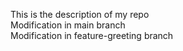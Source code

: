 This is the description of my repo <br />
Modification in main branch <br />
Modification in feature-greeting branch
